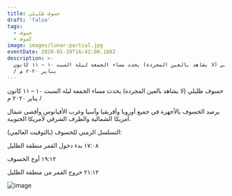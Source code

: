 ```yaml
---
title: خسوف ظليلي
draft: 'false'
tags:
  - خسوف
  - كسوف
image: images/lunar-partial.jpg
eventDate: 2020-01-10T16:42:00.188Z
description: >-
  خسوف ظليلي (لا يشاهد بالعين المجردة) يحدث مساء الجمعة ليلة السبت ١٠ – ١١ كانون
  / يناير ٢٠٢٠ م
---
```

خسوف ظليلي (لا يشاهد بالعين المجردة) يحدث مساء الجمعة ليلة السبت ١٠ – ١١ كانون / يناير ٢٠٢٠ م

يرصد الخسوف بالأجهزة في جميع أوروبا وأفريقيا وآسيا وغرب الأقيانوس وأقصى شمال أمريكا الشمالية والطرف الشرقي لأمريكا الجنوبية.

التسلسل الزمني للخسوف (بالتوقيت العالمي):

١٧:٠٨ بدء دخول القمر منطقة الظليل

١٩:١٢ أوج الخسوف

٢١:١٢ خروج القمر من منطقة الظليل

![image](/images/uploads/10jan2020.jpeg "مخطط الخسوف")